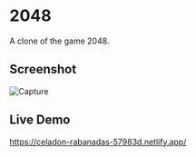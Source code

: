 # 2048
A clone of the game 2048.


## Screenshot
![Capture](https://user-images.githubusercontent.com/85205294/176957538-f4eec10b-7faa-4d96-833e-f269cd1f04e1.PNG)


## Live Demo
https://celadon-rabanadas-57983d.netlify.app/
